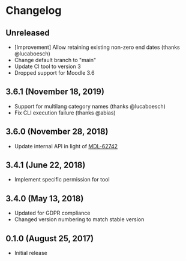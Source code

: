 # Changelog

## Unreleased

- [Improvement] Allow retaining existing non-zero end dates (thanks @lucaboesch)
- Change default branch to "main"
- Update CI tool to version 3
- Dropped support for Moodle 3.6

## 3.6.1 (November 18, 2019)

- Support for multilang category names (thanks @lucaboesch)
- Fix CLI execution failure (thanks @abias)

## 3.6.0 (November 28, 2018)

- Update internal API in light of [MDL-62742](https://tracker.moodle.org/browse/MDL-62742)

## 3.4.1 (June 22, 2018)

- Implement specific permission for tool

## 3.4.0 (May 13, 2018)

- Updated for GDPR compliance
- Changed version numbering to match stable version

## 0.1.0 (August 25, 2017)

- Initial release
